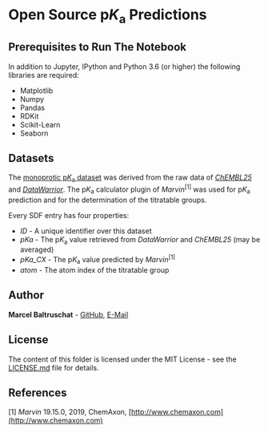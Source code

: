 # Open Source p*K*<sub>a</sub> Predictions

## Prerequisites to Run The Notebook

In addition to Jupyter, IPython and Python 3.6 (or higher) the following libraries are required:
- Matplotlib
- Numpy
- Pandas
- RDKit
- Scikit-Learn
- Seaborn

## Datasets

The [monoprotic p*K*<sub>a</sub> dataset](monoprotic_chembl_datawarrior.sdf) was derived from the raw data of 
*[ChEMBL25](https://www.ebi.ac.uk/chembl/)* and *[DataWarrior](http://www.openmolecules.org/datawarrior/)*. 
The p*K*<sub>a</sub> calculator plugin of *Marvin*<sup>[1]</sup> was used for p*K*<sub>a</sub> prediction and for the
determination of the titratable groups.

Every SDF entry has four properties:
- *ID* - A unique identifier over this dataset
- *pKa* - The p*K*<sub>a</sub> value retrieved from *DataWarrior* and *ChEMBL25* (may be averaged)
- *pKa_CX* - The p*K*<sub>a</sub> value predicted by *Marvin*<sup>[1]</sup>
- *atom* - The atom index of the titratable group

## Author

**Marcel Baltruschat** - [GitHub](https://github.com/mrcblt), [E-Mail](mailto:marcel.baltruschat@tu-dortmund.de)

## License

The content of this folder is licensed under the MIT License - see the [LICENSE.md](LICENSE.md) file for details.

## References

[1] *Marvin* 19.15.0, 2019, ChemAxon, [http://www.chemaxon.com](http://www.chemaxon.com)
